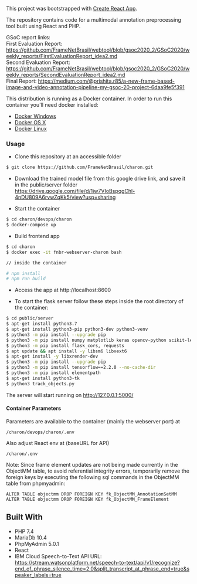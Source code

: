 This project was bootstrapped with [Create React App](https://github.com/facebook/create-react-app).

The repository contains code for a multimodal annotation preprocessing tool built using React and PHP. 

GSoC report links:  
First Evaluation Report: https://github.com/FrameNetBrasil/webtool/blob/gsoc2020_2/GSoC2020/weekly_reports/FirstEvaluationReport_idea2.md  
Second Evaluation Report: https://github.com/FrameNetBrasil/webtool/blob/gsoc2020_2/GSoC2020/weekly_reports/SecondEvaluationReport_idea2.md  
Final Report: https://medium.com/@prishita.r85/a-new-frame-based-image-and-video-annotation-pipeline-my-gsoc-20-project-6daa9fe5f391  

This distribution is running as a Docker container. In order to run this container you'll need docker installed:

* [Docker Windows](https://docs.docker.com/windows/started)
* [Docker OS X](https://docs.docker.com/mac/started/)
* [Docker Linux](https://docs.docker.com/linux/started/)

### Usage

* Clone this repository at an accessible folder

```sh
$ git clone https://github.com/FrameNetBrasil/charon.git
```
* Download the trained model file from this google drive link, and save it in the public/server folder
https://drive.google.com/file/d/1iw7VIoBspqgChl-4nDU809A6rvwZqKk5/view?usp=sharing

* Start the container

```sh
$ cd charon/devops/charon
$ docker-compose up
```

* Build frontend app

```sh
$ cd charon
$ docker exec -it fnbr-webserver-charon bash

// inside the container

# npm install
# npm run build
```
 
* Access the app at http://localhost:8600

* To start the flask server follow these steps inside the root directory of the container:  

```sh
$ cd public/server
$ apt-get install python3.7
$ apt-get install python3-pip python3-dev python3-venv
$ python3 -m pip install --upgrade pip 
$ python3 -m pip install numpy matplotlib keras opencv-python scikit-learn scikit-image scipy argparse mysql-connector-python Pillow pickle-mixin glob3 flask opencv_contrib_python mpld3 moviepy
$ python3 -m pip install flask_cors, requests
$ apt update && apt install -y libsm6 libxext6
$ apt-get install -y libxrender-dev
$ python3 -m pip install --upgrade pip 
$ python3 -m pip install tensorflow==2.2.0 --no-cache-dir
$ python3 -m pip install elementpath
$ apt-get install python3-tk 
$ python3 track_objects.py
```
The server will start running on http://127.0.0.1:5000/

#### Container Parameters

Parameters are available to the container (mainly the webserver port) at

```shell
/charon/devops/charon/.env
```

Also adjust React env at (baseURL for API)

```shell
/charon/.env
```
Note: Since frame element updates are not being made currently in the ObjectMM table, to avoid referential integrity errors, temporarily remove the foreign keys by executing the following sql commands in the ObjectMM table from phpmyadmin:

```shell
ALTER TABLE objectmm DROP FOREIGN KEY fk_ObjectMM_AnnotationSetMM
ALTER TABLE objectmm DROP FOREIGN KEY fk_ObjectMM_FrameElement
```

## Built With

* PHP 7.4
* MariaDb 10.4
* PhpMyAdmin 5.0.1
* React 
* IBM Cloud Speech-to-Text API URL: https://stream.watsonplatform.net/speech-to-text/api/v1/recognize?end_of_phrase_silence_time=2.0&split_transcript_at_phrase_end=true&speaker_labels=true



<!--
### Steps to reproduce:
1. Install React, npm and Node js on your system.  
2. Install Xampp to run the development server. 
3. Add the paths of these packages to the environment variables of your system.    
4. Clone this repository using Github Desktop.  
5. Copy the server and vendor folders listed under the src directory to your local xampp/htdocs/ folder.  
6. Install composer on your system, and copy the composer.json file present in src to your xampp/htdocs folder.  
7. Open another command prompt or terminal, move to the directory xampp/htdocs and then run `composer require php-ffmpeg/php-ffmpeg`  
8. Run the add_paths.bat file if using a Windows System or add_paths.sh file if using a Linux system, to add the paths to environment variables.  
9. Open xampp control panel as administrator and start apache and mysql.  
10. Access the phpmyadmin page at `localhost/phpmyadmin` and import the webtool mysql database dump located at mariadb/webtool_github_bkp.sql.gz (You may have to update the entry:`$cfg['ExecTimeLimit'] = 0;` of the config.default.php file in the phpmyadmin/libraries folder of xampp to import the whole dump without problems of time limit being exceeded which can break the import.). Also change the `max_execution_time` entry in php.ini under xampp/php/ to 0 , i.e. `max_execution_time=0`
9. Open the folder of the cloned repository on your machine using Command Prompt or Terminal eg: `cd Desktop/charon` 
10. Run `npm install` to install all the dependencies to run the app. 
11. Run `npm start` to start the app. 
12. The app will open at localhost:3000 in a tab on your browser  
13. Select a video file from your computer or enter a URL. You will receive a few notifications from the app. Then select your language, corpus and document from the dropdown lists. Finally click on the Upload Files button.  
14. Wait for the server to run, as it may take some time to generate the audio transcripts. The video file, extracted audio file, generated thumbnail and audio transcript text files will be stored under `Video_Store/full/`, `Audio_Store/audio/`, `Images_Store/thumbnails/` and `Text_Store/transcripts` folders under src respectively, if all the size constraints, duplicate checks, URL validation, etc. checks are successful.  
15. A new entry in the documentmm table will be generated, that can be accessed using phpmyadmin.  
-->
